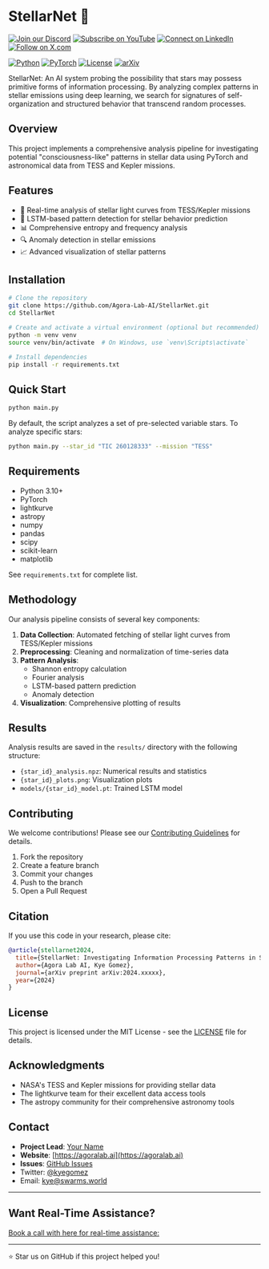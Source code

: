 
# StellarNet 🌟

[![Join our Discord](https://img.shields.io/badge/Discord-Join%20our%20server-5865F2?style=for-the-badge&logo=discord&logoColor=white)](https://discord.gg/agora-999382051935506503) [![Subscribe on YouTube](https://img.shields.io/badge/YouTube-Subscribe-red?style=for-the-badge&logo=youtube&logoColor=white)](https://www.youtube.com/@kyegomez3242) [![Connect on LinkedIn](https://img.shields.io/badge/LinkedIn-Connect-blue?style=for-the-badge&logo=linkedin&logoColor=white)](https://www.linkedin.com/in/kye-g-38759a207/) [![Follow on X.com](https://img.shields.io/badge/X.com-Follow-1DA1F2?style=for-the-badge&logo=x&logoColor=white)](https://x.com/kyegomezb)

[![Python](https://img.shields.io/badge/Python-3.10+-blue.svg)](https://www.python.org/downloads/)
[![PyTorch](https://img.shields.io/badge/PyTorch-2.0+-orange.svg)](https://pytorch.org/)
[![License](https://img.shields.io/badge/License-MIT-green.svg)](https://opensource.org/licenses/MIT)
[![arXiv](https://img.shields.io/badge/arXiv-2024.xxxxx-b31b1b.svg)](https://arxiv.org/)


StellarNet: An AI system probing the possibility that stars may possess primitive forms of information processing. By analyzing complex patterns in stellar emissions using deep learning, we search for signatures of self-organization and structured behavior that transcend random processes.


## Overview

This project implements a comprehensive analysis pipeline for investigating potential "consciousness-like" patterns in stellar data using PyTorch and astronomical data from TESS and Kepler missions.


## Features

- 🔬 Real-time analysis of stellar light curves from TESS/Kepler missions
- 🧠 LSTM-based pattern detection for stellar behavior prediction
- 📊 Comprehensive entropy and frequency analysis
- 🔍 Anomaly detection in stellar emissions
- 📈 Advanced visualization of stellar patterns

## Installation

```bash
# Clone the repository
git clone https://github.com/Agora-Lab-AI/StellarNet.git
cd StellarNet

# Create and activate a virtual environment (optional but recommended)
python -m venv venv
source venv/bin/activate  # On Windows, use `venv\Scripts\activate`

# Install dependencies
pip install -r requirements.txt
```

## Quick Start

```bash
python main.py
```

By default, the script analyzes a set of pre-selected variable stars. To analyze specific stars:

```bash
python main.py --star_id "TIC 260128333" --mission "TESS"
```


## Requirements

- Python 3.10+
- PyTorch
- lightkurve
- astropy
- numpy
- pandas
- scipy
- scikit-learn
- matplotlib

See `requirements.txt` for complete list.

## Methodology

Our analysis pipeline consists of several key components:

1. **Data Collection**: Automated fetching of stellar light curves from TESS/Kepler missions
2. **Preprocessing**: Cleaning and normalization of time-series data
3. **Pattern Analysis**:
   - Shannon entropy calculation
   - Fourier analysis
   - LSTM-based pattern prediction
   - Anomaly detection
4. **Visualization**: Comprehensive plotting of results

## Results

Analysis results are saved in the `results/` directory with the following structure:
- `{star_id}_analysis.npz`: Numerical results and statistics
- `{star_id}_plots.png`: Visualization plots
- `models/{star_id}_model.pt`: Trained LSTM model

## Contributing

We welcome contributions! Please see our [Contributing Guidelines](CONTRIBUTING.md) for details.

1. Fork the repository
2. Create a feature branch
3. Commit your changes
4. Push to the branch
5. Open a Pull Request

## Citation

If you use this code in your research, please cite:

```bibtex
@article{stellarnet2024,
  title={StellarNet: Investigating Information Processing Patterns in Stellar Emissions},
  author={Agora Lab AI, Kye Gomez},
  journal={arXiv preprint arXiv:2024.xxxxx},
  year={2024}
}
```

## License

This project is licensed under the MIT License - see the [LICENSE](LICENSE) file for details.

## Acknowledgments

- NASA's TESS and Kepler missions for providing stellar data
- The lightkurve team for their excellent data access tools
- The astropy community for their comprehensive astronomy tools

## Contact

- **Project Lead**: [Your Name](mailto:contact@agoralab.ai)
- **Website**: [https://agoralab.ai](https://agoralab.ai)
- **Issues**: [GitHub Issues](https://github.com/Agora-Lab-AI/StellarNet/issues)
- Twitter: [@kyegomez](https://twitter.com/kyegomez)
- Email: kye@swarms.world

---

## Want Real-Time Assistance?

[Book a call with here for real-time assistance:](https://cal.com/swarms/swarms-onboarding-session)

---

⭐ Star us on GitHub if this project helped you!
